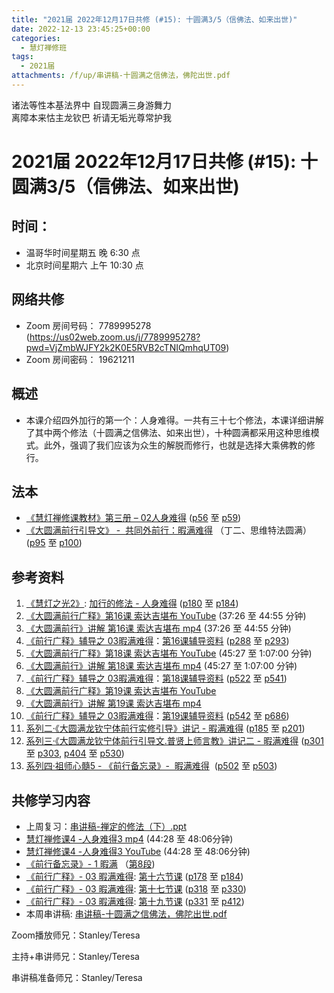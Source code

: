 ```yaml
---
title: "2021届 2022年12月17日共修 (#15): 十圆满3/5（信佛法、如来出世)"
date: 2022-12-13 23:45:25+00:00
categories:
  - 慧灯禅修班
tags:
  - 2021届
attachments: /f/up/串讲稿-十圆满之信佛法，佛陀出世.pdf
---
```

<!--StartFragment-->

诸法等性本基法界中 自现圆满三身游舞力\
离障本来怙主龙钦巴 祈请无垢光尊常护我

# 2021届 2022年12月17日共修 (#15): 十圆满3/5（信佛法、如来出世)

## 时间：

* 温哥华时间星期五 晚 6:30 点
* 北京时间星期六 上午 10:30 点

## 网络共修

* Zoom 房间号码： 7789995278 (<https://us02web.zoom.us/j/7789995278?pwd=VjZmbWJFY2k2K0E5RVB2cTNIQmhqUT09>)
* Zoom 房间密码： 19621211

## 概述

* 本课介绍四外加行的第一个：人身难得。一共有三十七个修法，本课详细讲解了其中两个修法（十圆满之信佛法、如来出世），十种圆满都采用这种思维模式。此外，强调了我们应该为众生的解脱而修行，也就是选择大乘佛教的修行。

## 法本

* [《](https://huidengchanxiu.net/refs/qxgs/qxgs-03xm)[慧灯禅修课教材](https://huidengchanxiu.net/books/b3/3-02)[》](https://huidengchanxiu.net/books/dymqx/#%E4%B8%80%E6%9A%87%E6%BB%A1%E9%9A%BE%E5%BE%97)[第三册 – 02人身难得](https://huidengchanxiu.net/books/b3/3-02) ([p56](https://huidengchanxiu.net/books/b3/3-02/#p56) 至 [p59](https://huidengchanxiu.net/books/b3/3-02/#p59))[](https://huidengchanxiu.net/refs/qxgs/qxgs-03xm)
* [《](https://huidengchanxiu.net/refs/qxgs/qxgs-03xm)[大圆满前行引导文》 -  共同外前行：暇满难得](https://huidengchanxiu.net/books/dymqx/#%E4%B8%80%E6%9A%87%E6%BB%A1%E9%9A%BE%E5%BE%97) （丁二、思维特法圆满）([p95](https://huidengchanxiu.net/books/dymqx/#p95) 至 [p100](https://huidengchanxiu.net/books/dymqx/#p100))

## 参考资料

1. [《慧灯之光2》](https://huidengchanxiu.net/refs/hdzg/02): [加行的修法 - 人身难得](https://huidengchanxiu.net/refs/hdzg/02#%E5%8A%A0%E8%A1%8C%E7%9A%84%E4%BF%AE%E6%B3%95------%E4%BA%BA%E8%BA%AB%E9%9A%BE%E5%BE%97) ([p180](https://huidengchanxiu.net/refs/hdzg/02/#p180) 至 [p184](https://huidengchanxiu.net/refs/hdzg/02/#p184))
2. [《大圆满前行广释》第16课 索达吉堪布 YouTube](https://www.youtube.com/watch?v=0N-I_RyXhBo&t=89s) (37:26 至 44:55 分钟)
3. [《大圆满前行》讲解 第16课 索达吉堪布 mp4](http://huidengchanxiu.net/jmy/007-%e5%a4%a7%e5%9c%86%e6%bb%a1%e5%89%8d%e8%a1%8c%e5%b9%bf%e9%87%8a/007-%e5%89%8d%e8%a1%8c%e5%b9%bf%e9%87%8a%e8%a7%86%e9%a2%91/%e3%80%8a%e5%a4%a7%e5%9c%86%e6%bb%a1%e5%89%8d%e8%a1%8c%e3%80%8b%e8%ae%b2%e8%a7%a3%e7%ac%ac16%e8%af%be.mp4) (37:26 至 44:55 分钟)
4. [《前行广释》辅导之 03暇满难得](https://huidengchanxiu.net/refs/qxgs/fudao/qxgsfd-03xm)：[第16课辅导资料](https://huidengchanxiu.net/refs/qxgs/fudao/qxgsfd-03xm/#p224) ([p288](https://huidengchanxiu.net/refs/qxgs/fudao/qxgsfd-03xm/#p288) 至 [p293](https://huidengchanxiu.net/refs/qxgs/fudao/qxgsfd-03xm/#p293))
5. [《大圆满前行广释》第18课 索达吉堪布 YouTube](https://www.youtube.com/watch?v=Z9fPAQFe2lA&t=1s) (45:27 至 1:07:00 分钟)
6. [《大圆满前行》讲解 第18课 索达吉堪布 mp4](http://huidengchanxiu.net/jmy/007-%e5%a4%a7%e5%9c%86%e6%bb%a1%e5%89%8d%e8%a1%8c%e5%b9%bf%e9%87%8a/007-%e5%89%8d%e8%a1%8c%e5%b9%bf%e9%87%8a%e8%a7%86%e9%a2%91/%e3%80%8a%e5%a4%a7%e5%9c%86%e6%bb%a1%e5%89%8d%e8%a1%8c%e3%80%8b%e8%ae%b2%e8%a7%a3%e7%ac%ac18%e8%af%be.mp4) (45:27 至 1:07:00 分钟)
7. [《前行广释》辅导之 03暇满难得](https://huidengchanxiu.net/refs/qxgs/fudao/qxgsfd-03xm)：[第18课辅导资料](https://huidengchanxiu.net/refs/qxgs/fudao/qxgsfd-03xm/#%E5%89%8D%E8%A1%8C%E5%B9%BF%E9%87%8A%E7%AC%AC18%E8%AF%BE%E8%BE%85%E5%AF%BC%E8%B5%84%E6%96%99) ([p522](https://huidengchanxiu.net/refs/qxgs/fudao/qxgsfd-03xm/#p522) 至 [p541](https://huidengchanxiu.net/refs/qxgs/fudao/qxgsfd-03xm/#p541))
8. [《大圆满前行广释》第19课 索达吉堪布 YouTube](https://www.youtube.com/watch?v=pUA0W-1hnBg)
9. [《大圆满前行》讲解 第19课 索达吉堪布 mp4](http://huidengchanxiu.net/jmy/007-%e5%a4%a7%e5%9c%86%e6%bb%a1%e5%89%8d%e8%a1%8c%e5%b9%bf%e9%87%8a/007-%e5%89%8d%e8%a1%8c%e5%b9%bf%e9%87%8a%e8%a7%86%e9%a2%91/%e3%80%8a%e5%a4%a7%e5%9c%86%e6%bb%a1%e5%89%8d%e8%a1%8c%e3%80%8b%e8%ae%b2%e8%a7%a3%e7%ac%ac19%e8%af%be.mp4)
10. [《前行广释》辅导之 03暇满难得](https://huidengchanxiu.net/refs/qxgs/fudao/qxgsfd-03xm)：[第19课辅导资料](https://huidengchanxiu.net/refs/qxgs/fudao/qxgsfd-03xm/#%E5%89%8D%E8%A1%8C%E5%B9%BF%E9%87%8A%E7%AC%AC19%E8%AF%BE%E8%BE%85%E5%AF%BC%E8%B5%84%E6%96%99) ([p542](https://huidengchanxiu.net/refs/qxgs/fudao/qxgsfd-03xm/#p542) 至 [p686](https://huidengchanxiu.net/refs/qxgs/fudao/qxgsfd-03xm/#p686))
11. [系列二·《大圆满龙钦宁体前行实修引导》讲记 - 暇满难得](https://huidengchanxiu.net/refs/xmfw/s2-sxyd1-xmnd) ([p185](https://huidengchanxiu.net/refs/xmfw/s2-sxyd1-xmnd/#p185) 至 [p201](https://huidengchanxiu.net/refs/xmfw/s2-sxyd1-xmnd/#p201))
12. [系列三·《大圆满龙钦宁体前行引导文.普贤上师言教》讲记二 - 暇满难得](https://huidengchanxiu.net/refs/xmfw/s3-ydw2-xmnd) ([p301](https://huidengchanxiu.net/refs/xmfw/s3-ydw2-xmnd/#p301) 至 [p303](https://huidengchanxiu.net/refs/xmfw/s3-ydw2-xmnd/#p303), [p404](https://huidengchanxiu.net/refs/xmfw/s3-ydw2-xmnd/#p404) 至 [p530](https://huidengchanxiu.net/refs/xmfw/s3-ydw2-xmnd/#p530))
13. [系列四·祖师心髓5 - 《前行备忘录》-  暇满难得](https://huidengchanxiu.net/refs/xmfw/s4-zsxs5-qxbwl-xmnd)  ([p502](https://huidengchanxiu.net/refs/xmfw/s4-zsxs5-qxbwl-xmnd/#p502) 至 [p503](https://huidengchanxiu.net/refs/xmfw/s4-zsxs5-qxbwl-xmnd/#p503))

## **共修学习内容**

* 上周复习：[串讲稿-禅定的修法（下）.ppt](https://www.huidengvan.com/f/up/%E4%B8%B2%E8%AE%B2%E7%A8%BF-%E7%A6%85%E5%AE%9A%E7%9A%84%E4%BF%AE%E6%B3%95-%EF%BC%88%E4%B8%8B%EF%BC%89.pptx)
* [慧灯禅修课4 -人身难得3 mp4](http://huidengchanxiu.net/jmy/%E6%85%A7%E7%81%AF%E7%A6%85%E4%BF%AE%E8%AF%BE/%E6%85%A7%E7%81%AF%E7%A6%85%E4%BF%AE%E8%AF%BE%E7%AC%AC%E4%B8%89%E5%86%8C/02-3%20%e6%85%a7%e7%81%af%e7%a6%85%e4%bf%ae%e8%af%be4%20%e4%ba%ba%e8%ba%ab%e9%9a%be%e5%be%973.mp4) (44:28 至 48:06分钟)
* [慧灯禅修课4 -人身难得3 YouTube](https://www.youtube.com/watch?v=-7JA6qfmkDE&list=PLQU9iXcMduTfoo8rKZhj69k-OOas8C1Of&index=4) (44:28 至 48:06分钟)
* [《前行备忘录》- 1 暇满](https://huidengchanxiu.net/refs/qxbwl/qxxl4-01xm) （[第8段](https://huidengchanxiu.net/refs/qxbwl/qxxl4-01xm/#8))
* [](https://www.youtube.com/watch?v=0N-I_RyXhBo&t=89s)[《前行广释》- 03 暇满难得](https://huidengchanxiu.net/refs/qxgs/qxgs-03xm): [第十六节课](https://huidengchanxiu.net/refs/qxgs/qxgs-03xm/#%E7%AC%AC%E5%8D%81%E5%85%AD%E8%8A%82%E8%AF%BE) ([p178](https://huidengchanxiu.net/refs/qxgs/qxgs-03xm/#p178) 至 [p184](https://huidengchanxiu.net/refs/qxgs/qxgs-03xm/#p184))
* [《前行广释》- 03 暇满难得](https://huidengchanxiu.net/refs/qxgs/qxgs-03xm): [第十七节课](https://huidengchanxiu.net/refs/qxgs/qxgs-03xm/#%E7%AC%AC%E5%8D%81%E4%B8%83%E8%8A%82%E8%AF%BE) ([](https://huidengchanxiu.net/refs/qxgs/qxgs-03xm/#p178)[p318](https://huidengchanxiu.net/refs/qxgs/qxgs-03xm/#p318) 至 [p330](https://huidengchanxiu.net/refs/qxgs/qxgs-03xm/#p330)) 
* [《前行广释》- 03 暇满难得](https://huidengchanxiu.net/refs/qxgs/qxgs-03xm): [第十九节课](https://huidengchanxiu.net/refs/qxgs/qxgs-03xm/#%E7%AC%AC%E5%8D%81%E4%B9%9D%E8%8A%82%E8%AF%BE) ([p331](https://huidengchanxiu.net/refs/qxgs/qxgs-03xm/#p331) 至 [p412](https://huidengchanxiu.net/refs/qxgs/qxgs-03xm/#p412)) 
* 本周串讲稿: [](https://www.huidengvan.com/f/up/%E5%8D%81%E5%9C%86%E6%BB%A1%E4%B9%8B%E5%BE%97%E4%BA%BA%E8%BA%AB%E4%B8%8E%E7%94%9F%E4%B8%AD%E5%9C%9F%E4%B8%B2%E8%AE%B2%E7%A8%BF.pdf)[串讲稿-十圆满之信佛法，佛陀出世.pdf](/f/up/串讲稿-十圆满之信佛法，佛陀出世.pdf)

Zoom播放师兄：Stanley/Teresa

主持+串讲师兄：Stanley/Teresa

串讲稿准备师兄：Stanley/Teresa

<!--EndFragment-->